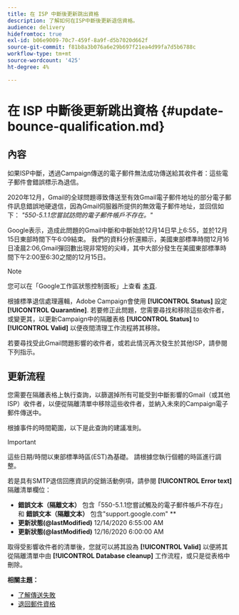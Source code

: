 ```yaml
---
title: 在 ISP 中斷後更新跳出資格
description: 了解如何在ISP中斷後更新退信資格。
audience: delivery
hidefromtoc: true
exl-id: b06e9009-70c7-459f-8a9f-d5b7020d662f
source-git-commit: f81b8a3b076a6e29b697f21ea4d99fa7d5b6788c
workflow-type: tm+mt
source-wordcount: '425'
ht-degree: 4%

---
```


# 在 ISP 中斷後更新跳出資格 {#update-bounce-qualification.md}

## 內容

如果ISP中斷，透過Campaign傳送的電子郵件無法成功傳送給其收件者：這些電子郵件會錯誤標示為退信。

2020年12月，Gmail的全球問題導致傳送至有效Gmail電子郵件地址的部分電子郵件訊息錯誤地硬退信，因為Gmail伺服器所提供的無效電子郵件地址，並回信如下： *&quot;550-5.1.1您嘗試訪問的電子郵件帳戶不存在。&quot;*

Google表示，造成此問題的Gmail中斷和中斷始於12月14日早上6:55，並於12月15日東部時間下午6:09結束。 我們的資料分析還顯示，美國東部標準時間12月16日凌晨2:06,Gmail彈回數出現非常短的尖峰，其中大部分發生在美國東部標準時間下午2:00至6:30之間的12月15日。

>[!NOTE]
>
>您可以在「Google工作區狀態控制面板」上查看 [本頁](https://www.google.com/appsstatus#hl=en&amp;v=status).


根據標準退信處理邏輯，Adobe Campaign會使用 **[!UICONTROL Status]** 設定 **[!UICONTROL Quarantine]**. 若要修正此問題，您需要尋找和移除這些收件者，或變更其，以更新Campaign中的隔離表格 **[!UICONTROL Status]** to **[!UICONTROL Valid]** 以便夜間清理工作流程將其移除。

若要尋找受此Gmail問題影響的收件者，或若此情況再次發生於其他ISP，請參閱下列指示。

## 更新流程

您需要在隔離表格上執行查詢，以篩選掉所有可能受到中斷影響的Gmail（或其他ISP）收件者，以便從隔離清單中移除這些收件者，並納入未來的Campaign電子郵件傳送中。

根據事件的時間範圍，以下是此查詢的建議准則。

>[!IMPORTANT]
>
>這些日期/時間以東部標準時區(EST)為基礎。 請根據您執行個體的時區進行調整。

若是具有SMTP退信回應資訊的促銷活動例項，請參閱 **[!UICONTROL Error text]** 隔離清單欄位：

* **錯誤文本（隔離文本）** 包含「550-5.1.1您嘗試觸及的電子郵件帳戶不存在」和 **錯誤文本（隔離文本）** 包含&quot;support.google.com&quot; **
* **更新狀態(@lastModified)** 12/14/2020 6:55:00 AM
* **更新狀態(@lastModified)** 12/16/2020 6:00:00 AM

取得受影響收件者的清單後，您就可以將其設為 **[!UICONTROL Valid]** 以便將其從隔離清單中由 **[!UICONTROL Database cleanup]** 工作流程，或只是從表格中刪除。

**相關主題：**
* [了解傳送失敗](../../sending/using/understanding-delivery-failures.md)
* [退回郵件資格](../../sending/using/understanding-delivery-failures.md#bounce-mail-qualification)
